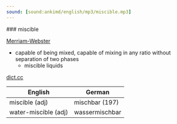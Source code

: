 ```yaml
---
sound: [sound:ankimd/english/mp3/miscible.mp3]
---
```


\### miscible

[Merriam-Webster](https://www.merriam-webster.com/dictionary/miscible)

- capable of being mixed, capable of mixing in any ratio without separation of two phases
    - miscible liquids

[dict.cc](https://www.dict.cc/miscible)

| English        | German       |
| -------------- | ------------ |
| miscible (adj) | mischbar (197) |
| water-miscible (adj) | wassermischbar |
